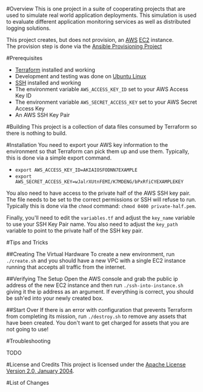 #Overview
This is one project in a suite of cooperating projects that are used to simulate real world application deployments.  This
simulation is used to evaluate different application monitoring services as well as distributed logging solutions.

This project creates, but does not provision, an [AWS](http://aws.amazon.com/) [EC2](http://aws.amazon.com/ec2/) instance.  
The provision step is done via the [Ansible Provisioning Project](https://github.com/kurron/ansible-monitor-provision)

#Prerequisites

* [Terraform](https://terraform.io/) installed and working
* Development and testing was done on [Ubuntu Linux](http://www.ubuntu.com/)
* [SSH](http://www.openssh.com/) installed and working
* The environment variable `AWS_ACCESS_KEY_ID` set to your AWS Access Key ID 
* The environment variable `AWS_SECRET_ACCESS_KEY` set to your AWS Secret Access Key
* An AWS SSH Key Pair

#Building
This project is a collection of data files consumed by Terraform so there is nothing to build. 

#Installation
You need to export your AWS key information to the environment so that Terraform can pick them up and use them.  Typically, this is 
done via a simple export command.

* `export AWS_ACCESS_KEY_ID=AKIAIOSFODNN7EXAMPLE`
* `export AWS_SECRET_ACCESS_KEY=wJalrXUtnFEMI/K7MDENG/bPxRfiCYEXAMPLEKEY`

You also need to have access to the private half of the AWS SSH key pair.  The file needs to be set to the correct permissions or 
SSH will refuse to run.  Typically this is done via the `chmod` command: `chmod 0400 private-half.pem`.

Finally, you'll need to edit the `variables.tf` and adjust the `key_name` variable to use your SSH Key Pair name.  You also need to
adjust the `key_path` variable to point to the private half of the SSH key pair.

#Tips and Tricks

##Creating The Virtual Hardware
To create a new environment, run `./create.sh` and you should have a new VPC with a single EC2 instance running that accepts all traffic 
from the internet.

##Verifying The Setup
Open the AWS console and grab the public ip address of the new EC2 instance and then run `./ssh-into-instance.sh` giving it the ip address 
as an argument.  If everything is correct, you should be ssh'ed into your newly created box.

##Start Over
If there is an error with configuration that prevents Terraform from completing its mission, run `./destroy.sh` to remove any assets that 
have been created.  You don't want to get charged for assets that you are not going to use!

#Troubleshooting

TODO

#License and Credits
This project is licensed under the [Apache License Version 2.0, January 2004](http://www.apache.org/licenses/).

#List of Changes

